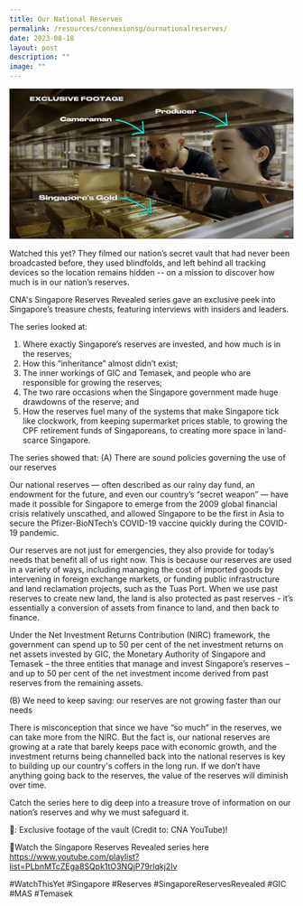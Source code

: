 ```yaml
---
title: Our National Reserves
permalink: /resources/connexionsg/ournationalreserves/
date: 2023-08-18
layout: post
description: ""
image: ""
---
```

![](/images/connexionsg/2023/our%20national%20reserves.jpg)

Watched this yet? They filmed our nation’s secret vault that had never been broadcasted before, they used blindfolds, and left behind all tracking devices so the location remains hidden -- on a mission to discover how much is in our nation’s reserves.

CNA's Singapore Reserves Revealed series gave an exclusive peek into Singapore’s treasure chests, featuring interviews with insiders and leaders.

The series looked at:
1. Where exactly Singapore’s reserves are invested, and how much is in the reserves;
2. How this “inheritance” almost didn’t exist;
3. The inner workings of GIC and Temasek, and people who are responsible for growing the reserves;
4. The two rare occasions when the Singapore government made huge drawdowns of the reserve; and
5. How the reserves fuel many of the systems that make Singapore tick like clockwork, from keeping supermarket prices stable, to growing the CPF retirement funds of Singaporeans, to creating more space in land-scarce Singapore.

The series showed that:
(A) There are sound policies governing the use of our reserves

Our national reserves — often described as our rainy day fund, an endowment for the future, and even our country’s “secret weapon” — have made it possible for Singapore to emerge from the 2009 global financial crisis relatively unscathed, and allowed Singapore to be the first in Asia to secure the Pfizer-BioNTech’s COVID-19 vaccine quickly during the COVID-19 pandemic.

Our reserves are not just for emergencies, they also provide for today’s needs that benefit all of us right now. This is because our reserves are used in a variety of ways, including managing the cost of imported goods by intervening in foreign exchange markets, or funding public infrastructure and land reclamation projects, such as the Tuas Port. When we use past reserves to create new land, the land is also protected as past reserves - it’s essentially a conversion of assets from finance to land, and then back to finance.

Under the Net Investment Returns Contribution (NIRC) framework, the government can spend up to 50 per cent of the net investment returns on net assets invested by GIC, the Monetary Authority of Singapore and Temasek – the three entities that manage and invest Singapore’s reserves – and up to 50 per cent of the net investment income derived from past reserves from the remaining assets.

(B) We need to keep saving: our reserves are not growing faster than our needs

There is misconception that since we have “so much” in the reserves, we can take more from the NIRC. But the fact is, our national reserves are growing at a rate that barely keeps pace with economic growth, and the investment returns being channelled back into the national reserves is key to building up our country's coffers in the long run. If we don’t have anything going back to the reserves, the value of the reserves will diminish over time.

Catch the series here to dig deep into a treasure trove of information on our nation’s reserves and why we must safeguard it.

📸: Exclusive footage of the vault (Credit to: CNA YouTube)!

🔗Watch the Singapore Reserves Revealed series here https://www.youtube.com/playlist?list=PLbnMTcZEga8SQpk1tO3NQjP79rIqkj2Iv


#WatchThisYet #Singapore #Reserves #SingaporeReservesRevealed #GIC #MAS #Temasek